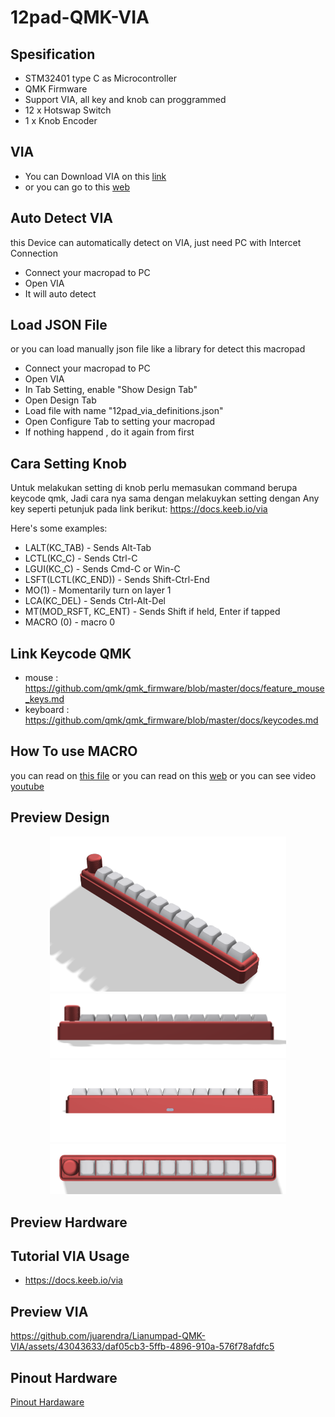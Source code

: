 # 12pad-QMK-VIA

## Spesification
- STM32401 type C as Microcontroller
- QMK Firmware
- Support VIA, all key and knob can proggrammed
- 12 x Hotswap Switch
- 1 x Knob Encoder
## VIA
- You can Download VIA on this [link](https://github.com/the-via/releases/releases)
- or you can go to this [web](https://usevia.app/)

## Auto Detect VIA
this Device can automatically detect on VIA, just need PC with Intercet Connection
- Connect your macropad to PC
- Open VIA
- It will auto detect
## Load JSON File
or you can load manually json file like a library for detect this macropad
- Connect your macropad to PC
- Open VIA
- In Tab Setting, enable "Show Design Tab"
- Open Design Tab
- Load file with name "12pad_via_definitions.json" 
- Open Configure Tab to setting your macropad
- If nothing happend , do it again from first 

## Cara Setting Knob
Untuk melakukan setting di knob perlu memasukan command berupa keycode qmk, Jadi cara nya sama dengan melakuykan setting dengan Any key seperti petunjuk pada link berikut: 
https://docs.keeb.io/via

Here's some examples:

- LALT(KC_TAB) - Sends Alt-Tab
- LCTL(KC_C) - Sends Ctrl-C
- LGUI(KC_C) - Sends Cmd-C or Win-C
- LSFT(LCTL(KC_END)) - Sends Shift-Ctrl-End
- MO(1) - Momentarily turn on layer 1
- LCA(KC_DEL) - Sends Ctrl-Alt-Del
- MT(MOD_RSFT, KC_ENT) - Sends Shift if held, Enter if tapped
- MACRO (0) - macro 0

## Link Keycode QMK
- mouse : https://github.com/qmk/qmk_firmware/blob/master/docs/feature_mouse_keys.md
- keyboard : https://github.com/qmk/qmk_firmware/blob/master/docs/keycodes.md

## How To use MACRO
you can read on [this file](https://github.com/juarendra/STREAMPAD-QMK-VIA/blob/main/DOC/MACRO%20VIA%20USAGE.pdf)
or you can read on this [web](https://www.keychron.com/blogs/archived/how-to-use-via-to-program-your-keyboard)
or you can see video [youtube](https://youtu.be/GtSeo69Y0Zw)

## Preview Design
<p align="center">
    <img src="DOC/12pad.png" width="75%" height="75%">
    <img src="DOC/12pad1.png" width="75%" height="75%">
    <img src="DOC/12pad2.png" width="75%" height="75%">      
    <img src="DOC/12pad3.png" width="75%" height="75%">
</p>

## Preview Hardware
<p align="center">
</p>

## Tutorial VIA Usage
- https://docs.keeb.io/via

## Preview VIA

https://github.com/juarendra/Lianumpad-QMK-VIA/assets/43043633/daf05cb3-5ffb-4896-910a-576f78afdfc5

## Pinout Hardware
[Pinout Hardaware](https://github.com/juarendra/12pad-QMK-VIA/blob/main/DOC/WIRING%20MACROPAD%2012PAD%20BY%20POSITRON%20ELEKTRONIK.drawio.pdf)

